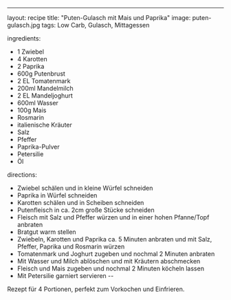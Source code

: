 ---

layout: recipe
title:  "Puten-Gulasch mit Mais und Paprika"
image: puten-gulasch.jpg
tags: Low Carb, Gulasch, Mittagessen

ingredients:
- 1 Zwiebel
- 4 Karotten
- 2 Paprika
- 600g Putenbrust
- 2 EL Tomatenmark
- 200ml Mandelmilch
- 2 EL Mandeljoghurt
- 600ml Wasser
- 100g Mais
- Rosmarin
- italienische Kräuter
- Salz
- Pfeffer
- Paprika-Pulver
- Petersilie
- Öl

directions:
- Zwiebel schälen und in kleine Würfel schneiden
- Paprika in Würfel schneiden
- Karotten schälen und in Scheiben schneiden
- Putenfleisch in ca. 2cm große Stücke schneiden
- Fleisch mit Salz und Pfeffer würzen und in einer hohen Pfanne/Topf anbraten
- Bratgut warm stellen
- Zwiebeln, Karotten und Paprika ca. 5 Minuten anbraten und mit Salz, Pfeffer, Paprika und Rosmarin würzen
- Tomatenmark und Joghurt zugeben und nochmal 2 Minuten anbraten
- Mit Wasser und Milch ablöschen und mit Kräutern abschmecken
- Fleisch und Mais zugeben und nochmal 2 Minuten köcheln lassen
- Mit Petersilie garniert servieren
--

Rezept für 4 Portionen, perfekt zum Vorkochen und Einfrieren.

